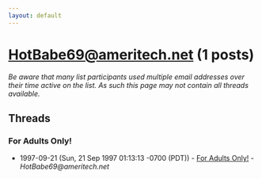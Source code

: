 ```yaml
---
layout: default
---
```


# HotBabe69@ameritech.net (1 posts)

_Be aware that many list participants used multiple email addresses over their time active on the list. As such this page may not contain all threads available._

## Threads

### For Adults Only!
+ 1997-09-21 (Sun, 21 Sep 1997 01:13:13 -0700 (PDT)) - [For Adults Only!](/archive/1997/09/1d248542bc4f76490995f5c6430521d81fd49649fec97ec676d300ac09a3b775) - _HotBabe69@ameritech.net_

